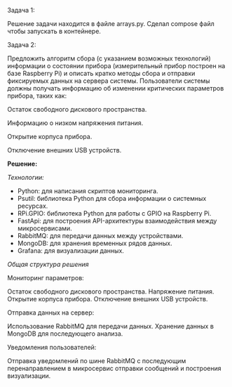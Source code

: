 Задача 1:

Решение задачи находится в файле arrays.py.
Сделал compose файл чтобы запускать в контейнере.

Задача 2:

Предложить алгоритм сбора (с указанием возможных технологий) информации о состоянии прибора (измерительный прибор построен на базе Raspberry Pi) и описать кратко методы сбора и отправки фиксируемых данных на сервера системы. Пользователи системы должны получать информацию об изменении критических параметров прибора, таких как:

Остаток свободного дискового пространства. 

Информацию о низком напряжения питания. 

Открытие корпуса прибора. 

Отключение внешних USB устройств. 

**Решение:**

*Технологии:*

* Python: для написания скриптов мониторинга.
* Psutil: библиотека Python для сбора информации о системных ресурсах.
* RPi.GPIO: библиотека Python для работы с GPIO на Raspberry Pi.
* FastApi: для построения API-архитектуры взаимодействия между микросервисами.
* RabbitMQ: для передачи данных между устройствами.
* MongoDB: для хранения временных рядов данных.
* Grafana: для визуализации данных.

*Общая структура решения*

Мониторинг параметров:

Остаток свободного дискового пространства.
Напряжение питания.
Открытие корпуса прибора.
Отключение внешних USB устройств.

Отправка данных на сервер:

Использование RabbitMQ для передачи данных.
Хранение данных в MongoDB для последующего анализа.

Уведомления пользователей:

Отправка уведомлений по шине RabbitMQ с последующим перенаправлением в микросервис отправки сообщений и построения визуализации.